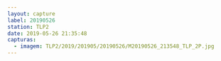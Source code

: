 ```yaml
---
layout: capture
label: 20190526
station: TLP2
date: 2019-05-26 21:35:48
capturas:
  - imagem: TLP2/2019/201905/20190526/M20190526_213548_TLP_2P.jpg
---
```

